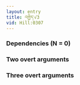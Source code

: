```yaml
---
layout: entry
title: འགྱེད་√3
vid: Hill:0307
---
```

### Dependencies (N = 0)


### Two overt arguments


### Three overt arguments
